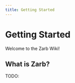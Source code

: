 ```yaml
---
title: Getting Started
---
```


# Getting Started

Welcome to the Zarb Wiki!

## What is Zarb?

TODO:

##